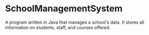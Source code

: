 # SchoolManagementSystem
A program written in Java that manages a school's data. It stores all information on students, staff, and courses offered.